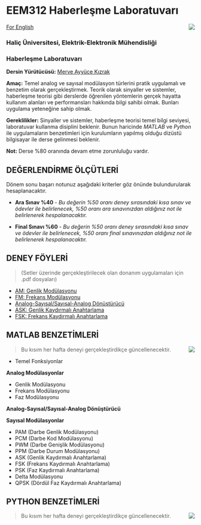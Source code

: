 # EEM312 Haberleşme Laboratuvarı 
[For English](https://github.com/ayyucekizrak/EEM312-Haberlesme-Laboratuvari/blob/master/README_ENG.md)
<img align="right" src="https://www.tercihrobotu.com.tr/MediaFiles/Universities/Logos/LGB_2019_1.png">

### Haliç Üniversitesi, Elektrik-Elektronik Mühendisliği 
### Haberleşme Laboratuvarı

**Dersin Yürütücüsü:** [Merve Ayyüce Kızrak](http://www.ayyucekizrak.com/)

**Amaç:** Temel analog ve sayısal modülasyon türlerini pratik uygulamalı ve benzetim olarak gerçekleştirmek. Teorik olarak sinyaller ve sistemler, haberleşme teorisi gibi derslerde öğrenilen yöntemlerin gerçek hayatta kullanım alanları ve performansları hakkında bilgi sahibi olmak. Bunları uygulama yeteneğine sahip olmak.

**Gereklilikler:** Sinyaller ve sistemler, haberleşme teorisi temel bilgi seviyesi, laboratuvar kullanma disiplini beklenir. Bunun haricinde *MATLAB* ve *Python* ile uygulamaların benzetimleri için kurulumların yapılmış olduğu dizüstü bilgisayar ile derse gelinmesi beklenir.

**Not:** Derse %80 oranında devam etme zorunluluğu vardır.



## DEĞERLENDİRME ÖLÇÜTLERİ

Dönem sonu başarı notunuz aşağıdaki kriterler göz önünde bulundurularak hesaplanacaktır. 

* **Ara Sınav %40** - *Bu değerin %50 oranı deney sırasındaki kısa sınav ve ödevler ile belirlenecek, %50 oranı ara sınavınızdan aldığınız not ile belirlenerek hespalanacaktır.*

* **Final Sınavı %60** - *Bu değerin %50 oranı deney sırasındaki kısa sınav ve ödevler ile belirlenecek, %50 oranı final sınavınızdan  aldığınız not ile belirlenerek hespalanacaktır.*

## DENEY FÖYLERİ 
> (Setler üzerinde gerçekleştirilecek olan donanım uygulamaları için .pdf dosyaları)

- [AM: Genlik Modülasyonu](https://github.com/ayyucekizrak/EEM312-Haberlesme-Laboratuvari/blob/master/GM.pdf)
- [FM: Frekans Modülasyonu](https://github.com/ayyucekizrak/EEM312-Haberlesme-Laboratuvari/blob/master/FM.pdf)
- [Analog-Sayısal/Sayısal-Analog Dönüştürücü](https://github.com/ayyucekizrak/EEM312-Haberlesme-Laboratuvari/blob/master/ADC_DAC.pdf)
- [ASK: Genlik Kaydırmalı Anahtarlama](https://github.com/ayyucekizrak/EEM312-Haberlesme-Laboratuvari/blob/master/ASK.pdf)
- [FSK: Frekans Kaydırmalı Anahtarlama](https://github.com/ayyucekizrak/EEM312-Haberlesme-Laboratuvari/blob/master/FSK.pdf)

## MATLAB BENZETİMLERİ
<img align="right" src="https://www.computerhope.com/jargon/m/matlab-logo.jpg">

> Bu kısım her hafta deneyi gerçekleştirdikçe güncellenecektir. 

- Temel Fonksiyonlar

**Analog Modülasyonlar**
- Genlik Modülasyonu
- Frekans Modülasyonu
- Faz Modülasyonu

**Analog-Sayısal/Sayısal-Analog Dönüştürücü**

**Sayısal Modülasyonlar**
- PAM (Darbe Genlik Modülasyonu)
- PCM (Darbe Kod Modülasyonu)
- PWM (Darbe Genişlik Modülasyonu)
- PPM (Darbe Durum Modülasyonu)
- ASK (Genlik Kaydırmalı Anahtarlama)
- FSK (Frekans Kaydırmalı Anahtarlama)
- PSK (Faz Kaydırmalı Anahtarlama)
- Delta Modülasyonu
- QPSK (Dördül Faz Kaydırmalı Anahtarlama)


## PYTHON BENZETİMLERİ
<img align="right" src="https://www.101computing.net/wp/wp-content/uploads/python-logo-1.png">


> Bu kısım her hafta deneyi gerçekleştirdikçe güncellenecektir. 


